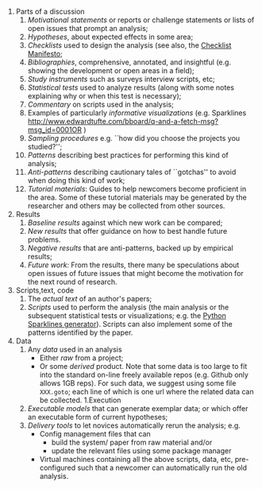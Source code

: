 
1. Parts of a discussion
    1. _Motivational statements_   or reports or challenge statements or lists of open issues that prompt an analysis; 
    1. _Hypotheses_,  about expected effects in some area;
    1. _Checklists_ used to design the analysis (see also, the [Checklist Manifesto](http://atulgawande.com/book/the-checklist-manifesto/);
    1. _Bibliographies_, comprehensive, annotated, and insightful (e.g. showing the development or open areas in a field);
    1. _Study instruments_ such as surveys interview scripts, etc;
    1. _Statistical tests_ used to analyze results (along with some notes explaining why or when this test is necessary);
    1. _Commentary_ on scripts used in the analysis;
    1. Examples of particularly _informative visualizations_ (e.g. Sparklines http://www.edwardtufte.com/bboard/q-and-a-fetch-msg?msg_id=0001OR )
    1. _Sampling procedures_ e.g. ``how did you choose the projects you studied?'';
    1. _Patterns_ describing  best practices for performing this kind of analysis;
    1. _Anti-patterns_   describing cautionary tales of ``gotchas'' to avoid when doing this kind of work;
    1. _Tutorial materials_: Guides to help  newcomers become proficient in the area. Some of these tutorial materials  may be generated by the researcher and others may be collected from other sources.
1. Results
    1. _Baseline results_ against which new work can be compared;
    1. _New results_  that offer guidance on how to best handle future problems.
    1. _Negative results_  that are anti-patterns, backed up by empirical results;
    1. _Future work:_  From the results, there many be speculations about open issues of future issues that might become the  motivation  for the next round of research.
1. Scripts,text, code
    1. The _actual text_   of an author's papers;
    1. _Scripts_  used to perform the analysis (the main analysis or the subsequent statistical tests or visualizations; e.g.    the  [Python Sparklines generator](https://pypi.python.org/pypi/pysparklines)). Scripts can also implement some of the patterns
  identified by the paper.
1. Data
    1. Any  _data_ used in an analysis
          + Either  _raw_ from a project;
          + Or some _derived_ product.
       Note that some data is too large to fit into the standard on-line freely available repos (e.g. Github only allows 1GB reps). For such data, we suggest using some file `XXX.goto`; each line of which is one url where the related data can be collected. 
1.Execution
    1. _Executable  models_ that can generate exemplar data;  or which offer an executable form of current hypotheses;
    1. _Delivery tools_ to let novices automatically rerun the analysis; e.g.
       + Config management files that can
          + build the system/ paper from raw material and/or
          + update the relevant files using some package manager
       +  Virtual machines containing all the above scripts, data, etc, pre-configured such that a newcomer can automatically run the old analysis.
